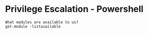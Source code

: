 # Privilege Escalation - Powershell

```text
What modules are available to us?
get-module -listavailable
```

